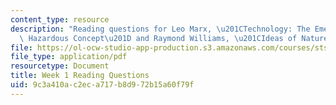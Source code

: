 ```yaml
---
content_type: resource
description: "Reading questions for Leo Marx, \u201CTechnology: The Emergence of a\
  \ Hazardous Concept\u201D and Raymond Williams, \u201CIdeas of Nature.\u201D"
file: https://ol-ocw-studio-app-production.s3.amazonaws.com/courses/sts-036-technology-and-nature-in-american-history-spring-2008/9c3a410ac2eca717b8d972b15a60f79f_quest1.pdf
file_type: application/pdf
resourcetype: Document
title: Week 1 Reading Questions
uid: 9c3a410a-c2ec-a717-b8d9-72b15a60f79f
---
```

